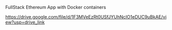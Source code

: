 FullStack Ethereum App with Docker containers

https://drive.google.com/file/d/1F3MVeEzRt0USfJYUhNcIO1eDUC9uBkAE/view?usp=drive_link

